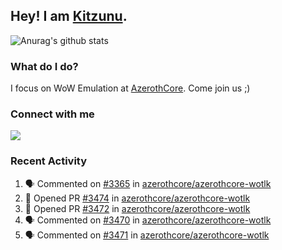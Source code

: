 ## Hey! I am [Kitzunu](https://Github.com/Kitzunu).

![Anurag's github stats](https://github-readme-stats.kitzunu.vercel.app/api?username=Kitzunu&show_icons=true)

### What do I do?

I focus on WoW Emulation at [AzerothCore](https://Github.com/AzerothCore). Come join us ;)

### Connect with me
[![](https://img.shields.io/badge/AzerothCore%20Discord-Connect%20with%20me!-green)](https://discord.com/invite/gkt4y2x)

### Recent Activity

<!--START_SECTION:activity-->
1. 🗣 Commented on [#3365](https://github.com//azerothcore/azerothcore-wotlk/issues/3365) in [azerothcore/azerothcore-wotlk](https://github.com//azerothcore/azerothcore-wotlk)
2. 💪 Opened PR [#3474](https://github.com//azerothcore/azerothcore-wotlk/pull/3474) in [azerothcore/azerothcore-wotlk](https://github.com//azerothcore/azerothcore-wotlk)
3. 💪 Opened PR [#3472](https://github.com//azerothcore/azerothcore-wotlk/pull/3472) in [azerothcore/azerothcore-wotlk](https://github.com//azerothcore/azerothcore-wotlk)
4. 🗣 Commented on [#3470](https://github.com//azerothcore/azerothcore-wotlk/issues/3470) in [azerothcore/azerothcore-wotlk](https://github.com//azerothcore/azerothcore-wotlk)
5. 🗣 Commented on [#3471](https://github.com//azerothcore/azerothcore-wotlk/issues/3471) in [azerothcore/azerothcore-wotlk](https://github.com//azerothcore/azerothcore-wotlk)
<!--END_SECTION:activity-->
